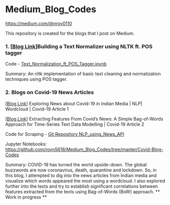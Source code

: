 # Medium_Blog_Codes
https://medium.com/@nroy0110


This repository is created for the blogs that I post on Medium.


### 1.  [[Blog Link](https://towardsdatascience.com/building-a-text-normalizer-using-nltk-ft-pos-tagger-e713e611db8)]Building a Text Normalizer using NLTK ft. POS tagger  

Code - [Text_Normalization_ft_POS_Tagger.ipynb](https://github.com/royn5618/Medium_Blog_Codes/blob/master/Text_Normalization_ft_POS_Tagger.ipynb)

Summary: An nltk implementation of basic text cleaning and normalization techniques using POS tagger.

### 2.  Blogs on Covid-19 News Articles
[[Blog Link](https://towardsdatascience.com/exploring-news-about-covid-19-in-indian-media-nlp-wordcloud-covid-19-article-1-2bcbb127dfb3)] Exploring News about Covid-19 in Indian Media | NLP| Wordcloud | Covid-19 Article 1 

[[Blog Link](https://towardsdatascience.com/extracting-features-from-covids-news-a-simple-bag-of-words-approach-for-time-series-text-data-bffe59de76a1)] Extracting Features From Covid’s News: A Simple Bag-of-Words Approach for Time-Series Text Data Modelling | Covid-19 Article 2

Code for Scraping - [Git Repository NLP_using_News_API](https://github.com/royn5618/NLP_using_News_API)

Jupyter Notebooks: https://github.com/royn5618/Medium_Blog_Codes/tree/master/Covid-Blog-Codes

Summary: COVID-19 has turned the world upside-down. The global buzzwords are now coronavirus, death, quarantine and lockdown. So, in this blog, I attempted to dig into the news articles from Indian media and visualize which words appeared the most using a wordcloud. I also explored further into the texts and try to establish significant correlations between features extracted from the texts using Bag-of-Words (BoW) approach. ** Work in progress **


